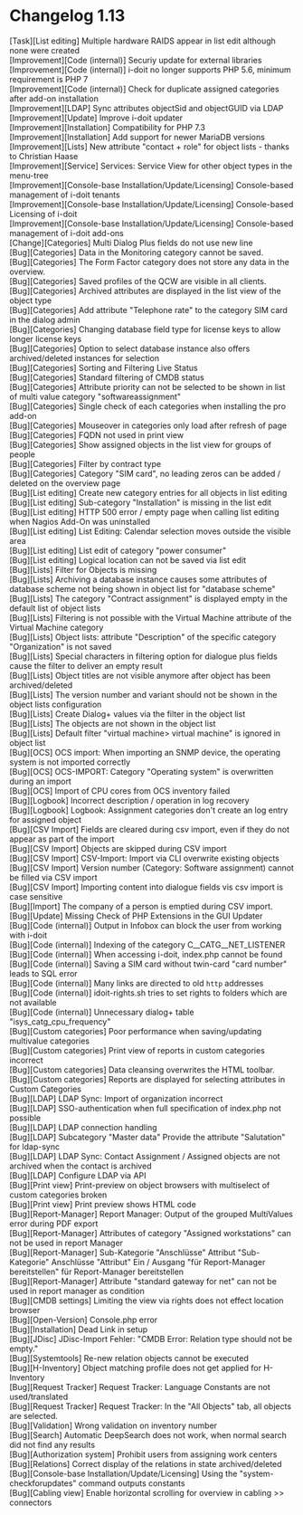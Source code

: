# Changelog 1.13

[Task][List editing] Multiple hardware RAIDS appear in list edit although none were created<br>
[Improvement][Code (internal)] Securiy update for external libraries<br>
[Improvement][Code (internal)] i-doit no longer supports PHP 5.6, minimum requirement is PHP 7<br>
[Improvement][Code (internal)] Check for duplicate assigned categories after add-on installation<br>
[Improvement][LDAP] Sync attributes objectSid and objectGUID via LDAP<br>
[Improvement][Update] Improve i-doit updater<br>
[Improvement][Installation] Compatibility for PHP 7.3<br>
[Improvement][Installation] Add support for newer MariaDB versions<br>
[Improvement][Lists] New attribute "contact + role" for object lists - thanks to Christian Haase<br>
[Improvement][Service] Services: Service View for other object types in the menu-tree<br>
[Improvement][Console-base Installation/Update/Licensing] Console-based management of i-doit tenants<br>
[Improvement][Console-base Installation/Update/Licensing] Console-based Licensing of i-doit<br>
[Improvement][Console-base Installation/Update/Licensing] Console-based management of i-doit add-ons<br>
[Change][Categories] Multi Dialog Plus fields do not use new line<br>
[Bug][Categories] Data in the Monitoring category cannot be saved.<br>
[Bug][Categories] The Form Factor category does not store any data in the overview.<br>
[Bug][Categories] Saved profiles of the QCW are visible in all clients.<br>
[Bug][Categories] Archived attributes are displayed in the list view of the object type<br>
[Bug][Categories] Add attribute "Telephone rate" to the category SIM card in the dialog admin<br>
[Bug][Categories] Changing database field type for license keys to allow longer license keys<br>
[Bug][Categories] Option to select database instance also offers archived/deleted instances for selection<br>
[Bug][Categories] Sorting and Filtering Live Status<br>
[Bug][Categories] Standard filtering of CMDB status<br>
[Bug][Categories] Attribute priority can not be selected to be shown in list of multi value category "softwareassignment"<br>
[Bug][Categories] Single check of each categories when installing the pro add-on<br>
[Bug][Categories] Mouseover in categories only load after refresh of page<br>
[Bug][Categories] FQDN not used in print view<br>
[Bug][Categories] Show assigned objects in the list view for groups of people<br>
[Bug][Categories] Filter by contract type<br>
[Bug][Categories] Category "SIM card", no leading zeros can be added / deleted on the overview page<br>
[Bug][List editing] Create new category entries for all objects in list editing<br>
[Bug][List editing] Sub-category "Installation" is missing in the list edit<br>
[Bug][List editing] HTTP 500 error / empty page when calling list editing when Nagios Add-On was uninstalled<br>
[Bug][List editing] List Editing: Calendar selection moves outside the visible area<br>
[Bug][List editing] List edit of category "power consumer"<br>
[Bug][List editing] Logical location can not be saved via list edit<br>
[Bug][Lists] Filter for Objects is missing<br>
[Bug][Lists] Archiving a database instance causes some attributes of database scheme not being shown in object list for "database scheme"<br>
[Bug][Lists] The category "Contract assignment" is displayed empty in the default list of object lists<br>
[Bug][Lists] Filtering is not possible with the Virtual Machine attribute of the Virtual Machine category<br>
[Bug][Lists] Object lists: attribute "Description" of the specific category "Organization" is not saved<br>
[Bug][Lists] Special characters in filtering option for dialogue plus fields cause the filter to deliver an empty result<br>
[Bug][Lists] Object titles are not visible anymore after object has been archived/deleted<br>
[Bug][Lists] The version number and variant should not be shown in the object lists configuration<br>
[Bug][Lists] Create Dialog+ values via the filter in the object list<br>
[Bug][Lists] The objects are not shown in the object list<br>
[Bug][Lists] Default filter "virtual machine> virtual machine" is ignored in object list<br>
[Bug][OCS] OCS import: When importing an SNMP device, the operating system is not imported correctly<br>
[Bug][OCS] OCS-IMPORT: Category "Operating system" is overwritten during an import<br>
[Bug][OCS] Import of CPU cores from OCS inventory failed<br>
[Bug][Logbook] Incorrect description / operation in log recovery<br>
[Bug][Logbook] Logbook: Assignment categories don't create an log entry for assigned object<br>
[Bug][CSV Import] Fields are cleared during csv import, even if they do not appear as part of the import<br>
[Bug][CSV Import] Objects are skipped during CSV import<br>
[Bug][CSV Import] CSV-Import: Import via CLI overwrite existing objects<br>
[Bug][CSV Import] Version number (Category: Software assignment) cannot be filled via CSV import<br>
[Bug][CSV Import] Importing content into dialogue fields vis csv import is case sensitive<br>
[Bug][Import] The company of a person is emptied during CSV import.<br>
[Bug][Update] Missing Check of PHP Extensions in the GUI Updater<br>
[Bug][Code (internal)] Output in Infobox can block the user from working with i-doit<br>
[Bug][Code (internal)] Indexing of the category C__CATG__NET_LISTENER<br>
[Bug][Code (internal)] When accessing i-doit, index.php cannot be found<br>
[Bug][Code (internal)] Saving a SIM card without twin-card "card number" leads to SQL error<br>
[Bug][Code (internal)] Many links are directed to old `http` addresses<br>
[Bug][Code (internal)] idoit-rights.sh tries to set rights to folders which are not available<br>
[Bug][Code (internal)] Unnecessary dialog+ table "isys_catg_cpu_frequency"<br>
[Bug][Custom categories] Poor performance when saving/updating multivalue categories<br>
[Bug][Custom categories] Print view of reports in custom categories incorrect<br>
[Bug][Custom categories] Data cleansing overwrites the HTML toolbar.<br>
[Bug][Custom categories] Reports are displayed for selecting attributes in Custom Categories<br>
[Bug][LDAP] LDAP Sync: Import of organization incorrect<br>
[Bug][LDAP] SSO-authentication when full specification of index.php not possible<br>
[Bug][LDAP] LDAP connection handling<br>
[Bug][LDAP] Subcategory "Master data" Provide the attribute "Salutation" for ldap-sync<br>
[Bug][LDAP] LDAP Sync: Contact Assignment / Assigned objects are not archived when the contact is archived<br>
[Bug][LDAP] Configure LDAP via API<br>
[Bug][Print view] Print-preview on object browsers with multiselect of custom categories broken<br>
[Bug][Print view] Print preview shows HTML code<br>
[Bug][Report-Manager] Report Manager: Output of the grouped MultiValues error during PDF export<br>
[Bug][Report-Manager] Attributes of category "Assigned workstations" can not be used in report Manager<br>
[Bug][Report-Manager] Sub-Kategorie "Anschlüsse" Attribut "Sub-Kategorie" Anschlüsse "Attribut" Ein / Ausgang "für Report-Manager bereitstellen" für Report-Manager bereitstellen<br>
[Bug][Report-Manager] Attribute "standard gateway for net" can not be used in report manager as condition<br>
[Bug][CMDB settings] Limiting the view via rights does not effect location browser<br>
[Bug][Open-Version] Console.php error<br>
[Bug][Installation] Dead Link in setup<br>
[Bug][JDisc] JDisc-Import Fehler: "CMDB Error: Relation type should not be empty."<br>
[Bug][Systemtools] Re-new relation objects cannot be executed<br>
[Bug][H-Inventory] Object matching profile does not get applied for H-Inventory<br>
[Bug][Request Tracker] Request Tracker: Language Constants are not used/translated<br>
[Bug][Request Tracker] Request Tracker: In the "All Objects" tab, all objects are selected.<br>
[Bug][Validation] Wrong validation on inventory number<br>
[Bug][Search] Automatic DeepSearch does not work, when normal search did not find any results<br>
[Bug][Authorization system] Prohibit users from assigning work centers<br>
[Bug][Relations] Correct display of the relations in state archived/deleted<br>
[Bug][Console-base Installation/Update/Licensing] Using the "system-checkforupdates" command outputs constants<br>
[Bug][Cabling view] Enable horizontal scrolling for overview in cabling >> connectors<br>
